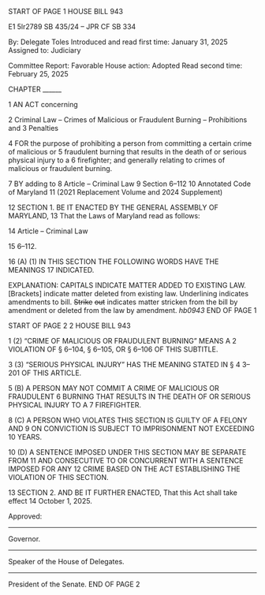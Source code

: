START OF PAGE 1
HOUSE BILL 943

E1 5lr2789
SB 435/24 – JPR CF SB 334

By: Delegate Toles
Introduced and read first time: January 31, 2025
Assigned to: Judiciary

Committee Report: Favorable
House action: Adopted
Read second time: February 25, 2025

CHAPTER ______

1 AN ACT concerning

2 Criminal Law – Crimes of Malicious or Fraudulent Burning – Prohibitions and
3 Penalties

4 FOR the purpose of prohibiting a person from committing a certain crime of malicious or
5 fraudulent burning that results in the death of or serious physical injury to a
6 firefighter; and generally relating to crimes of malicious or fraudulent burning.

7 BY adding to
8 Article – Criminal Law
9 Section 6–112
10 Annotated Code of Maryland
11 (2021 Replacement Volume and 2024 Supplement)

12 SECTION 1. BE IT ENACTED BY THE GENERAL ASSEMBLY OF MARYLAND,
13 That the Laws of Maryland read as follows:

14 Article – Criminal Law

15 6–112.

16 (A) (1) IN THIS SECTION THE FOLLOWING WORDS HAVE THE MEANINGS
17 INDICATED.

EXPLANATION: CAPITALS INDICATE MATTER ADDED TO EXISTING LAW.
[Brackets] indicate matter deleted from existing law.
Underlining indicates amendments to bill.
~~Strike~~ ~~out~~ indicates matter stricken from the bill by amendment or deleted from the law by
amendment. *hb0943*
END OF PAGE 1

START OF PAGE 2
2 HOUSE BILL 943

1 (2) “CRIME OF MALICIOUS OR FRAUDULENT BURNING” MEANS A
2 VIOLATION OF § 6–104, § 6–105, OR § 6–106 OF THIS SUBTITLE.

3 (3) “SERIOUS PHYSICAL INJURY” HAS THE MEANING STATED IN §
4 3–201 OF THIS ARTICLE.

5 (B) A PERSON MAY NOT COMMIT A CRIME OF MALICIOUS OR FRAUDULENT
6 BURNING THAT RESULTS IN THE DEATH OF OR SERIOUS PHYSICAL INJURY TO A
7 FIREFIGHTER.

8 (C) A PERSON WHO VIOLATES THIS SECTION IS GUILTY OF A FELONY AND
9 ON CONVICTION IS SUBJECT TO IMPRISONMENT NOT EXCEEDING 10 YEARS.

10 (D) A SENTENCE IMPOSED UNDER THIS SECTION MAY BE SEPARATE FROM
11 AND CONSECUTIVE TO OR CONCURRENT WITH A SENTENCE IMPOSED FOR ANY
12 CRIME BASED ON THE ACT ESTABLISHING THE VIOLATION OF THIS SECTION.

13 SECTION 2. AND BE IT FURTHER ENACTED, That this Act shall take effect
14 October 1, 2025.

Approved:

________________________________________________________________________________
Governor.

________________________________________________________________________________
Speaker of the House of Delegates.

________________________________________________________________________________
President of the Senate.
END OF PAGE 2